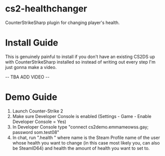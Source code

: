 # cs2-healthchanger
CounterStrikeSharp plugin for changing player's health.

# Install Guide
This is genuinely painful to install if you don't have an existing CS2DS up with CounterStrikeSharp installed so instead of writing out every step I'm just gonna make a video.

-- TBA ADD VIDEO --

# Demo Guide
1. Launch Counter-Strike 2
2. Make sure Developer Console is enabled (Settings - Game - Enable Developer Console = Yes)
3. In Developer Console type "connect cs2demo.emmameowss.gay; password som.test08"
4. In chat, run ".health <name> <health>" where name is the Steam Profile name of the user whose health you want to change (in this case most likely you, can also be SteamID64) and health the amount of health you want to set to.
